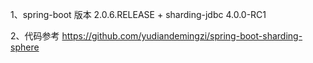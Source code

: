 1、spring-boot 版本  2.0.6.RELEASE  +  sharding-jdbc 4.0.0-RC1 

2、代码参考 https://github.com/yudiandemingzi/spring-boot-sharding-sphere
